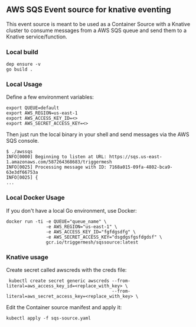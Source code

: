 ## AWS SQS Event source for knative eventing

This event source is meant to be used as a Container Source with a Knative cluster to consume messages from a AWS SQS queue and send them to a Knative service/function.

### Local build

```
dep ensure -v
go build .
```

### Local Usage

Define a few environment variables:

```
export QUEUE=default
export AWS_REGION=us-east-1
export AWS_ACCESS_KEY_ID=<>
export AWS_SECRET_ACCESS_KEY=<>
```

Then just run the local binary in your shell and send messages via the AWS SQS console.

```
$ ./awssqs 
INFO[0000] Beginning to listen at URL: https://sqs.us-east-1.amazonaws.com/587264368683/triggermesh 
INFO[0025] Processing message with ID: 7168a015-09fa-4802-bca9-63e3df66753a 
INFO[0025] {
...
```

### Local Docker Usage

If you don't have a local Go environment, use Docker:

```
docker run -ti -e QUEUE="queue_name" \
               -e AWS_REGION="us-east-1" \
               -e AWS_ACCESS_KEY_ID="fgfdgsdfg" \
               -e AWS_SECRET_ACCESS_KEY="dsgdgsfgsfdgdsf" \
               gcr.io/triggermesh/sqssource:latest
```

### Knative usage

Create secret called awscreds with the creds file:

```
 kubectl create secret generic awscreds --from-literal=aws_access_key_id=<replace_with_key> \
                                        --from-literal=aws_secret_access_key=<replace_with_key> \
```

Edit the Container source manifest and apply it:

```
kubectl apply -f sqs-source.yaml
```
